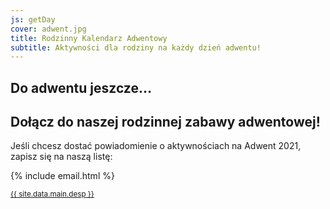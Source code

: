 ```yaml
---
js: getDay
cover: adwent.jpg
title: Rodzinny Kalendarz Adwentowy
subtitle: Aktywności dla rodziny na każdy dzień adwentu!
---
```


<h2>Do adwentu jeszcze… <span id="counter" class="bold"></span></h2>
<script type="text/javascript" src="{{ site.url }}/js/counter.js"></script>

## Dołącz do naszej rodzinnej zabawy adwentowej!

Jeśli chcesz dostać powiadomienie o aktywnościach na Adwent 2021, zapisz się na naszą listę:

{% include email.html %}

<small><a href="/onas/">{{ site.data.main.desp }}</a></small>